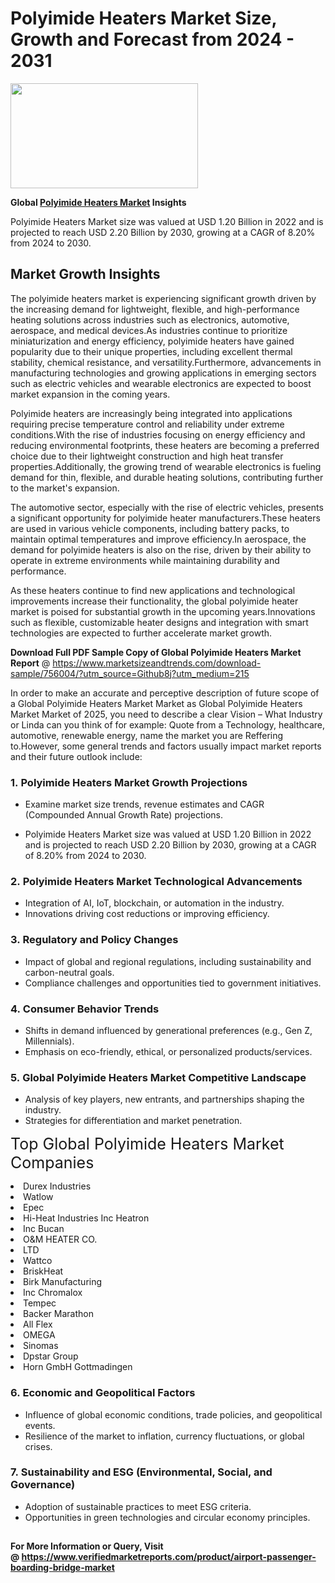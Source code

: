 <H1>Polyimide Heaters Market Size, Growth and Forecast from 2024 - 2031</H1><img class="aligncenter size-medium wp-image-584254" src="https://thirdeyenews.in/wp-content/uploads/2024/09/Global-Market-Research-300x168.jpeg" alt="" width="300" height="168" /><p><strong>Global&nbsp;<a href="https://www.marketsizeandtrends.com/download-sample/756004/?utm_source=Github8j?utm_medium=215">Polyimide Heaters Market</a> Insights</strong></p><p>Polyimide Heaters Market size was valued at USD 1.20 Billion in 2022 and is projected to reach USD 2.20 Billion by 2030, growing at a CAGR of 8.20% from 2024 to 2030.</p><p><h2>Market Growth Insights</h2> <p>The polyimide heaters market is experiencing significant growth driven by the increasing demand for lightweight, flexible, and high-performance heating solutions across industries such as electronics, automotive, aerospace, and medical devices.As industries continue to prioritize miniaturization and energy efficiency, polyimide heaters have gained popularity due to their unique properties, including excellent thermal stability, chemical resistance, and versatility.Furthermore, advancements in manufacturing technologies and growing applications in emerging sectors such as electric vehicles and wearable electronics are expected to boost market expansion in the coming years.</p> <p>Polyimide heaters are increasingly being integrated into applications requiring precise temperature control and reliability under extreme conditions.With the rise of industries focusing on energy efficiency and reducing environmental footprints, these heaters are becoming a preferred choice due to their lightweight construction and high heat transfer properties.Additionally, the growing trend of wearable electronics is fueling demand for thin, flexible, and durable heating solutions, contributing further to the market's expansion.</p> <p>The automotive sector, especially with the rise of electric vehicles, presents a significant opportunity for polyimide heater manufacturers.These heaters are used in various vehicle components, including battery packs, to maintain optimal temperatures and improve efficiency.In aerospace, the demand for polyimide heaters is also on the rise, driven by their ability to operate in extreme environments while maintaining durability and performance.</p> <p>As these heaters continue to find new applications and technological improvements increase their functionality, the global polyimide heater market is poised for substantial growth in the upcoming years.Innovations such as flexible, customizable heater designs and integration with smart technologies are expected to further accelerate market growth.</p> <p><span class=""><strong>Download Full PDF Sample Copy of Global Polyimide Heaters Market Report</strong> @ <a href="https://www.marketsizeandtrends.com/download-sample/756004/?utm_source=Github8j?utm_medium=215" target="_blank">https://www.marketsizeandtrends.com/download-sample/756004/?utm_source=Github8j?utm_medium=215</a></span></p><p>In order to make an accurate and perceptive description of future scope of a Global&nbsp;Polyimide Heaters Market Market as Global&nbsp;Polyimide Heaters Market Market of 2025, you need to describe a clear Vision &ndash; What Industry or Linda can you think of for example: Quote from a Technology, healthcare, automotive, renewable energy, name the market you are Reffering to.However, some general trends and factors usually impact market reports and their future outlook include:</p><h3>1.&nbsp;<strong>Polyimide Heaters Market Growth Projections</strong></h3><ul><li>Examine market size trends, revenue estimates and CAGR (Compounded Annual Growth Rate) projections.</li><li><p>Polyimide Heaters Market size was valued at USD 1.20 Billion in 2022 and is projected to reach USD 2.20 Billion by 2030, growing at a CAGR of 8.20% from 2024 to 2030.</p></li></ul><h3>2.&nbsp;<strong>Polyimide Heaters Market Technological Advancements</strong></h3><ul><li>Integration of AI, IoT, blockchain, or automation in the industry.</li><li>Innovations driving cost reductions or improving efficiency.</li></ul><h3>3.&nbsp;<strong>Regulatory and Policy Changes</strong></h3><ul><li>Impact of global and regional regulations, including sustainability and carbon-neutral goals.</li><li>Compliance challenges and opportunities tied to government initiatives.</li></ul><h3>4.&nbsp;<strong>Consumer Behavior Trends</strong></h3><ul><li>Shifts in demand influenced by generational preferences (e.g., Gen Z, Millennials).</li><li>Emphasis on eco-friendly, ethical, or personalized products/services.</li></ul><h3>5.&nbsp;<strong>Global Polyimide Heaters Market Competitive Landscape</strong></h3><ul><li>Analysis of key players, new entrants, and partnerships shaping the industry.</li><li>Strategies for differentiation and market penetration.</li></ul><p data-pm-slice="1 1 []"><span style="color: inherit; font-family: inherit; font-size: 25px;">Top Global Polyimide Heaters Market Companies</span></p><div class="" data-test-id=""><p><li>Durex Industries</li><li> Watlow</li><li> Epec</li><li> Hi-Heat Industries Inc Heatron</li><li> Inc Bucan</li><li> O&M HEATER CO.</li><li>LTD</li><li> Wattco</li><li> BriskHeat</li><li> Birk Manufacturing</li><li> Inc Chromalox</li><li> Tempec</li><li> Backer Marathon</li><li> All Flex</li><li> OMEGA</li><li> Sinomas</li><li> Dpstar Group</li><li> Horn GmbH Gottmadingen</li></p></div><h3>6.&nbsp;<strong>Economic and Geopolitical Factors</strong></h3><ul><li>Influence of global economic conditions, trade policies, and geopolitical events.</li><li>Resilience of the market to inflation, currency fluctuations, or global crises.</li></ul><h3>7.&nbsp;<strong>Sustainability and ESG (Environmental, Social, and Governance)</strong></h3><ul><li>Adoption of sustainable practices to meet ESG criteria.</li><li>Opportunities in green technologies and circular economy principles.</li></ul><h2><strong style="font-size: 14px;">For More Information or Query, Visit @&nbsp;</strong><a style="background-color: #ffffff; font-size: 14px;" href="https://www.marketsizeandtrends.com/report/polyimide-heaters-market/" target="_blank">https://www.verifiedmarketreports.com/product/airport-passenger-boarding-bridge-market</a></h2>